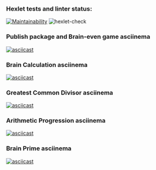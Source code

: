 ### Hexlet tests and linter status:
[![Maintainability](https://api.codeclimate.com/v1/badges/a99a88d28ad37a79dbf6/maintainability)](https://codeclimate.com/github/codeclimate/codeclimate/maintainability)
![hexlet-check](https://github.com/SuperSurok/frontend-project-lvl1/workflows/hexlet-check/badge.svg)

### Publish package and Brain-even game asciinema
[![asciicast](https://asciinema.org/a/371337.svg)](https://asciinema.org/a/371337)
### Brain Calculation asciinema
[![asciicast](https://asciinema.org/a/jArEUWhFfANv7MaRllGtr9r75.svg)](https://asciinema.org/a/jArEUWhFfANv7MaRllGtr9r75)
### Greatest Common Divisor asciinema
[![asciicast](https://asciinema.org/a/JjOuqXR7akJbhAGJTAJ8MSsOa.svg)](https://asciinema.org/a/JjOuqXR7akJbhAGJTAJ8MSsOa)
### Arithmetic Progression asciinema
[![asciicast](https://asciinema.org/a/371664.svg)](https://asciinema.org/a/371664)
### Brain Prime asciinema
[![asciicast](https://asciinema.org/a/371950.svg)](https://asciinema.org/a/371950)
